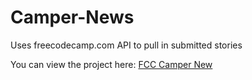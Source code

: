 # Camper-News
Uses freecodecamp.com API to pull in submitted stories

You can view the project here: <a href="https://daynewr.github.io/FreeCodeCamp/Camper-News" target="_blank">FCC Camper New</a>

